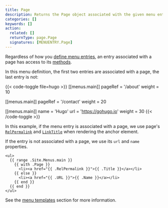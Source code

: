 ```yaml
---
title: Page
description: Returns the Page object associated with the given menu entry.
categories: []
keywords: []
action:
  related: []
  returnType: page.Page
  signatures: [MENUENTRY.Page]
---
```


Regardless of how you [define menu entries], an entry associated with a page has access to its [methods].

In this menu definition, the first two entries are associated with a page, the last entry is not:

{{< code-toggle file=hugo >}}
[[menus.main]]
pageRef = '/about'
weight = 10

[[menus.main]]
pageRef = '/contact'
weight = 20

[[menus.main]]
name = 'Hugo'
url = 'https://gohugo.io'
weight = 30
{{< /code-toggle >}}

In this example, if the menu entry is associated with a page, we use page's [`RelPermalink`] and [`LinkTitle`] when rendering the anchor element.

If the entry is not associated with a page, we use its `url` and `name` properties.

```go-html-template
<ul>
  {{ range .Site.Menus.main }}
    {{ with .Page }}
      <li><a href="{{ .RelPermalink }}">{{ .Title }}</a></li>
    {{ else }}
      <li><a href="{{ .URL }}">{{ .Name }}</a></li>
    {{ end }}
  {{ end }}
</ul>
```

See the [menu templates] section for more information.

[`LinkTitle`]: /methods/page/linktitle/
[`RelPermalink`]: /methods/page/relpermalink/
[define menu entries]: /content-management/menus/
[menu templates]: /templates/menu/#page-references
[methods]: /methods/page/
